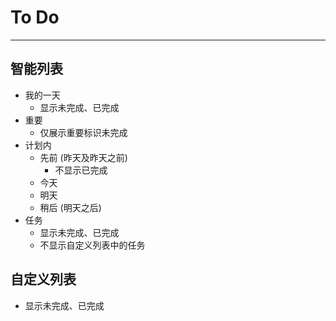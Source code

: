 # To Do
---

## 智能列表

- 我的一天
    - 显示未完成、已完成
- 重要
    - 仅展示重要标识未完成
- 计划内
    - 先前 (昨天及昨天之前)
        - 不显示已完成
    - 今天
    - 明天
    - 稍后 (明天之后)
- 任务
    - 显示未完成、已完成
    - 不显示自定义列表中的任务

## 自定义列表

- 显示未完成、已完成
